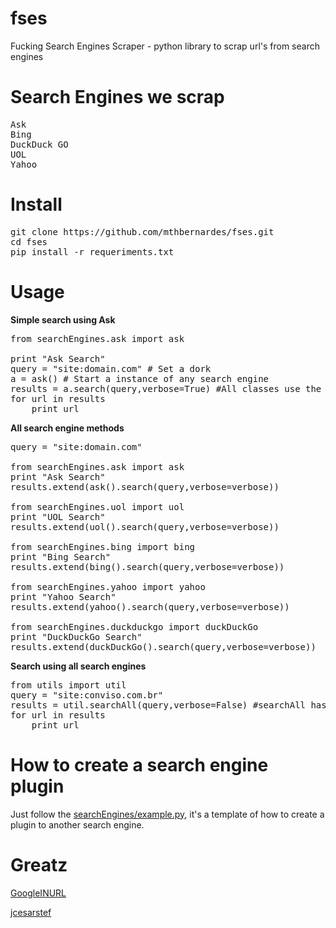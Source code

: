 # fses

Fucking Search Engines Scraper - python library to scrap url's from search engines

# Search Engines we scrap
<pre>
Ask
Bing
DuckDuck GO
UOL
Yahoo
</pre>

# Install
<pre>
git clone https://github.com/mthbernardes/fses.git
cd fses
pip install -r requeriments.txt
</pre>

# Usage

<b>Simple search using Ask</b>
<pre>
from searchEngines.ask import ask

print "Ask Search"
query = "site:domain.com" # Set a dork
a = ask() # Start a instance of any search engine
results = a.search(query,verbose=True) #All classes use the method search, verbose is used just to print, what page the script is scraping
for url in results
	print url
</pre>

<b>All search engine methods</b>
<pre>
query = "site:domain.com"

from searchEngines.ask import ask
print "Ask Search"
results.extend(ask().search(query,verbose=verbose))

from searchEngines.uol import uol
print "UOL Search"
results.extend(uol().search(query,verbose=verbose))

from searchEngines.bing import bing
print "Bing Search"
results.extend(bing().search(query,verbose=verbose))

from searchEngines.yahoo import yahoo
print "Yahoo Search"
results.extend(yahoo().search(query,verbose=verbose))	

from searchEngines.duckduckgo import duckDuckGo
print "DuckDuckGo Search"
results.extend(duckDuckGo().search(query,verbose=verbose))
</pre>

<b>Search using all search engines</b>
<pre>
from utils import util
query = "site:conviso.com.br"
results = util.searchAll(query,verbose=False) #searchAll has the same properties then search method
for url in results
	print url
</pre>

# How to create a search engine plugin

Just follow the <a href="https://github.com/mthbernardes/fses/blob/master/searchEngines/example.py">searchEngines/example.py</a>, it's a template of how to create a plugin to another search engine.

# Greatz

<a href="https://github.com/googleinurl">GoogleINURL<a>

<a href="https://github.com/jcesarstef">jcesarstef</a>



